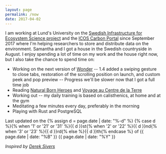 ```yaml
---
layout: page
permalink: /now
date: 2017-04-02
---
```


I am working at Lund's University on the [Swedish Infrastructure for Ecosystem Science project](http://www.fieldsites.se/en-GB) and the [ICOS Carbon Portal](https://www.icos-cp.eu/) since September 2017 where I'm helping researchers to store and distribute data on the environment.
Samantha and I got a house in the Swedish countryside in August. I enjoy spending a lot of time on my work and the house right now, but I also take the chance to spend time on:

- Working on the next version of [Wonder](https://itunes.apple.com/us/app/wonder-reader-for-wikipedia/id1050888989?mt=8&at=1010lo2M) -- 1.4 added a swiping gesture to close tabs, restoration of the scrolling position on launch, and custom peek and pop preview -- Progress we'll be slower now that I got a full time job
- Reading [Natural Born Heroes](https://www.goodreads.com/book/show/22889750-natural-born-heroes) and [Voyage au Centre de la Terre](https://fr.wikipedia.org/wiki/Voyage_au_centre_de_la_Terre)
- Working out -- my daily training is based on calisthenics, at home and at the gym
- Meditating a few minutes every day, preferably in the morning
- Playing with Rust and PostgreSQL

Last updated on the {% assign d = page.date | date: "%-d" %}
{% case d %}{% when '1' or '21' or '31' %}{{ d }}st{% when '2' or '22' %}{{ d }}nd{% when '3' or '23' %}{{ d }}rd{% else %}{{ d }}th{% endcase %}
of {{ page.date | date: "%B" }}
{{ page.date | date: "%Y" }}

*Inspired by [Derek Sivers](https://sivers.org/nowff)*
